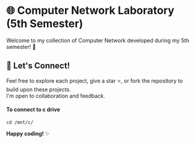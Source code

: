 # 🌐 Computer Network Laboratory (5th Semester)

Welcome to my collection of  Computer Network developed during my 5th semester! 🚀  

## 🌱 Let's Connect!  
Feel free to explore each project, give a star ⭐, or fork the repository to build upon these projects.  
I'm open to collaboration and feedback.  

#### To connect to c drive

```
cd /mnt/c/
```

**Happy coding!** ✨  
